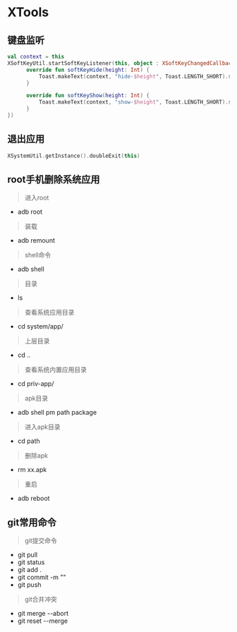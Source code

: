 # XTools

## 键盘监听
```kotlin
val context = this
XSoftKeyUtil.startSoftKeyListener(this, object : XSoftKeyChangedCallback {
      override fun softKeyHide(height: Int) {
          Toast.makeText(context, "hide-$height", Toast.LENGTH_SHORT).show()
      }

      override fun softKeyShow(height: Int) {
          Toast.makeText(context, "show-$height", Toast.LENGTH_SHORT).show()
      }
})
```

## 退出应用
```kotlin
XSystemUtil.getInstance().doubleExit(this)
```

## root手机删除系统应用
> 进入root
+ adb root              

> 装载
+ adb remount

> shell命令
+ adb shell

> 目录
+ ls

> 查看系统应用目录
+ cd system/app/

> 上层目录
+ cd ..

> 查看系统内置应用目录
+ cd priv-app/

> apk目录
+ adb shell pm path package

> 进入apk目录
+ cd path

> 删除apk
+ rm xx.apk

> 重启
+ adb reboot

## git常用命令
> git提交命令
* git pull
* git status
* git add .
* git commit -m ""
* git push
> git合并冲突
- git merge --abort
- git reset --merge


